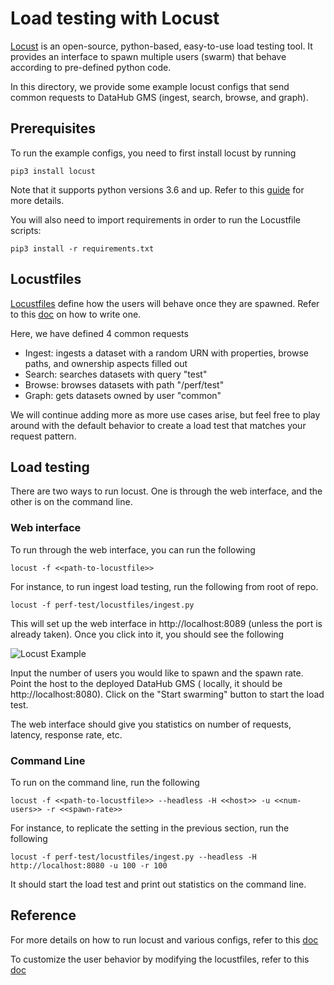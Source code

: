 # Load testing with Locust

[Locust](https://locust.io/) is an open-source, python-based, easy-to-use load testing tool. It provides an interface to
spawn multiple users (swarm) that behave according to pre-defined python code.

In this directory, we provide some example locust configs that send common requests to DataHub GMS (ingest, search,
browse, and graph).

## Prerequisites

To run the example configs, you need to first install locust by running

```shell
pip3 install locust
```

Note that it supports python versions 3.6 and up. Refer to
this [guide](https://docs.locust.io/en/stable/installation.html) for more details.

You will also need to import requirements in order to run the Locustfile scripts:
```shell
pip3 install -r requirements.txt
```

## Locustfiles

[Locustfiles](./locustfiles) define how the users will behave once they are spawned. Refer to
this [doc](https://docs.locust.io/en/stable/writing-a-locustfile.html) on how to write one.

Here, we have defined 4 common requests

- Ingest: ingests a dataset with a random URN with properties, browse paths, and ownership aspects filled out
- Search: searches datasets with query "test"
- Browse: browses datasets with path "/perf/test"
- Graph: gets datasets owned by user "common"

We will continue adding more as more use cases arise, but feel free to play around with the default behavior to create a
load test that matches your request pattern.

## Load testing

There are two ways to run locust. One is through the web interface, and the other is on the command line.

### Web interface

To run through the web interface, you can run the following

```shell
locust -f <<path-to-locustfile>>
```

For instance, to run ingest load testing, run the following from root of repo.

```shell
locust -f perf-test/locustfiles/ingest.py
```

This will set up the web interface in http://localhost:8089 (unless the port is already taken). Once you click into it,
you should see the following

![Locust Example](../docs/imgs/locust-example.png)

Input the number of users you would like to spawn and the spawn rate. Point the host to the deployed DataHub GMS (
locally, it should be http://localhost:8080). Click on the "Start swarming" button to start the load test.

The web interface should give you statistics on number of requests, latency, response rate, etc.

### Command Line

To run on the command line, run the following

```shell
locust -f <<path-to-locustfile>> --headless -H <<host>> -u <<num-users>> -r <<spawn-rate>>
```

For instance, to replicate the setting in the previous section, run the following

```shell
locust -f perf-test/locustfiles/ingest.py --headless -H http://localhost:8080 -u 100 -r 100
```

It should start the load test and print out statistics on the command line.

## Reference

For more details on how to run locust and various configs, refer to
this [doc](https://docs.locust.io/en/stable/configuration.html)

To customize the user behavior by modifying the locustfiles, refer to
this [doc](https://docs.locust.io/en/stable/writing-a-locustfile.html)